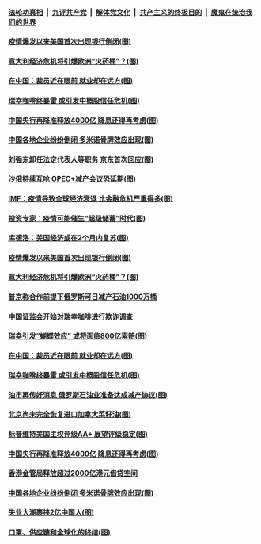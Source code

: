 

####  [法轮功真相](../../../../basic/blob/master/README.md?t=04050630) &nbsp;|&nbsp; [九评共产党](../../../../9ping.md/blob/master/README.md?t=04050630) &nbsp;|&nbsp; [解体党文化](../../../../jtdwh.md/blob/master/README.md?t=04050630)  &nbsp;|&nbsp; [共产主义的终极目的](../../../../gczydzjmd.md/blob/master/README.md?t=04050630) &nbsp;|&nbsp; [魔鬼在统治我们的世界](../../../../mgztzwmdsj.md/blob/master/README.md?t=04050630) 

#### [疫情爆发以来美国首次出现银行倒闭(图)](../pages/p5/928630.md?t=04050630) 

#### [意大利经济危机将引爆欧洲“火药桶”？(图)](../pages/p5/928616.md?t=04050630) 

#### [在中国：裁员近在眼前 就业却在远方(图)](../pages/p5/928523.md?t=04050630) 

#### [瑞幸咖啡终暴雷 或引发中概股信任危机(图)](../pages/p5/928549.md?t=04050630) 

#### [中国央行再降准释放4000亿 降息还得再考虑(图)](../pages/p5/928533.md?t=04050630) 

#### [中国各地企业纷纷倒闭 多米诺骨牌效应出现(图)](../pages/p5/928520.md?t=04050630) 

#### [刘强东卸任法定代表人等职务 京东首次回应(图)](../pages/p5/928651.md?t=04050630) 

#### [沙俄持续互呛 OPEC+减产会议恐延期(图)](../pages/p5/928641.md?t=04050630) 

#### [IMF：疫情导致全球经济衰退 比金融危机严重得多(图)](../pages/p5/928638.md?t=04050630) 

#### [投资专家：疫情可能催生“超级储蓄”时代(图)](../pages/p5/928634.md?t=04050630) 

#### [库德洛：美国经济或在2个月内复苏(图)](../pages/p5/928632.md?t=04050630) 

#### [疫情爆发以来美国首次出现银行倒闭(图)](../pages/p5/928630.md?t=04050630) 

#### [意大利经济危机将引爆欧洲“火药桶”？(图)](../pages/p5/928616.md?t=04050630) 

#### [普京称合作前提下俄罗斯可日减产石油1000万桶](../pages/p5/928613.md?t=04050630) 

#### [中国证监会开始对瑞幸咖啡进行欺诈调查](../pages/p5/928611.md?t=04050630) 

#### [瑞幸引发“蝴蝶效应” 或将面临800亿索赔(图)](../pages/p5/928610.md?t=04050630) 

#### [在中国：裁员近在眼前 就业却在远方(图)](../pages/p5/928523.md?t=04050630) 

#### [瑞幸咖啡终暴雷 或引发中概股信任危机(图)](../pages/p5/928549.md?t=04050630) 

#### [油市再传好消息 俄罗斯石油业准备达成减产协议(图)](../pages/p5/928555.md?t=04050630) 

#### [北京尚未完全恢复进口加拿大菜籽油(图)](../pages/p5/928551.md?t=04050630) 

#### [标普维持美国主权评级AA+ 展望评级稳定(图)](../pages/p5/928547.md?t=04050630) 

#### [中国央行再降准释放4000亿 降息还得再考虑(图)](../pages/p5/928533.md?t=04050630) 

#### [香港金管局释放超过2000亿港元借贷空间](../pages/p5/928525.md?t=04050630) 

#### [中国各地企业纷纷倒闭 多米诺骨牌效应出现(图)](../pages/p5/928520.md?t=04050630) 

#### [失业大潮裹挟2亿中国人(图)](../pages/p5/928516.md?t=04050630) 

#### [口罩、供应链和全球化的终结(图)](../pages/p5/928442.md?t=04050630) 

